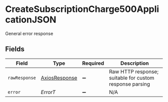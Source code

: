 # CreateSubscriptionCharge500ApplicationJSON

General error response


## Fields

| Field                                                   | Type                                                    | Required                                                | Description                                             |
| ------------------------------------------------------- | ------------------------------------------------------- | ------------------------------------------------------- | ------------------------------------------------------- |
| `rawResponse`                                           | [AxiosResponse](https://axios-http.com/docs/res_schema) | :heavy_minus_sign:                                      | Raw HTTP response; suitable for custom response parsing |
| `error`                                                 | *ErrorT*                                                | :heavy_minus_sign:                                      | N/A                                                     |